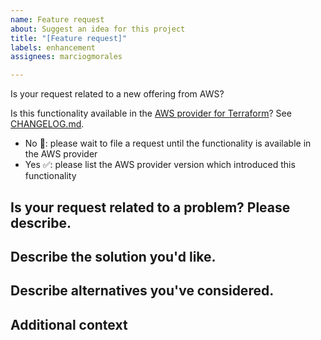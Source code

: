 ```yaml
---
name: Feature request
about: Suggest an idea for this project
title: "[Feature request]"
labels: enhancement
assignees: marciogmorales

---
```


Is your request related to a new offering from AWS?

Is this functionality available in the [AWS provider for Terraform](https://registry.terraform.io/providers/hashicorp/aws/latest/docs)? See [CHANGELOG.md](https://github.com/hashicorp/terraform-provider-aws/blob/main/CHANGELOG.md).

  - No 🛑: please wait to file a request until the functionality is available in the AWS provider
  - Yes ✅: please list the AWS provider version which introduced this functionality

## Is your request related to a problem? Please describe.
<!-- A clear and concise description of what the problem is. Ex. I'm always frustrated when ... -->

## Describe the solution you'd like.
<!-- A clear and concise description of what you want to happen -->

## Describe alternatives you've considered.
<!-- A clear and concise description of any alternative solutions or functionality you've considered -->

## Additional context
<!-- Add any other context or screenshots about the feature request here -->
